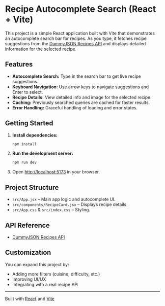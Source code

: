 # Recipe Autocomplete Search (React + Vite)

This project is a simple React application built with Vite that demonstrates an autocomplete search bar for recipes. As you type, it fetches recipe suggestions from the [DummyJSON Recipes API](https://dummyjson.com/docs/recipes) and displays detailed information for the selected recipe.

## Features

- **Autocomplete Search:** Type in the search bar to get live recipe suggestions.
- **Keyboard Navigation:** Use arrow keys to navigate suggestions and Enter to select.
- **Recipe Details:** View detailed info and image for the selected recipe.
- **Caching:** Previously searched queries are cached for faster results.
- **Error Handling:** Graceful handling of loading and error states.

## Getting Started

1. **Install dependencies:**

   ```sh
   npm install
   ```

2. **Run the development server:**

   ```sh
   npm run dev
   ```

3. Open [http://localhost:5173](http://localhost:5173) in your browser.

## Project Structure

- `src/App.jsx` – Main app logic and autocomplete UI.
- `src/components/RecipeCard.jsx` – Displays recipe details.
- `src/App.css` & `src/index.css` – Styling.

## API Reference

- [DummyJSON Recipes API](https://dummyjson.com/docs/recipes)

## Customization

You can expand this project by:

- Adding more filters (cuisine, difficulty, etc.)
- Improving UI/UX
- Integrating with a real recipe API

---

Built with [React](https://react.dev/) and [Vite](https://vitejs.dev/)
